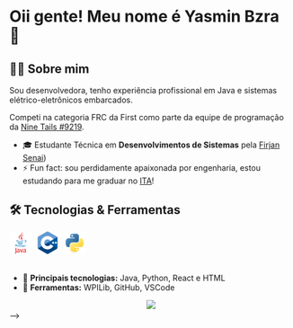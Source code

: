 # Oii gente! Meu nome é Yasmin Bzra 👋

## 🧑‍🏫 Sobre mim

Sou desenvolvedora, tenho experiência profissional em Java e sistemas elétrico-eletrônicos embarcados.

Competi na categoria FRC da First como parte da equipe de programação da [Nine Tails #9219](https://github.com/nine-tails-9219).

- 🎓 Estudante Técnica em **Desenvolvimentos de Sistemas** pela [Firjan Senai](https://www.firjan.com.br/senai/default.htm))  
- ⚡ Fun fact: sou perdidamente apaixonada por engenharia, estou estudando para me graduar no [ITA](http://www.ita.br/)!  
 
## 🛠 Tecnologias & Ferramentas
<div>
  <img src="https://github.com/devicons/devicon/blob/master/icons/java/java-original-wordmark.svg" title="Java" alt="Java" width="40" height="40"/>&nbsp;
  <img src="https://github.com/devicons/devicon/blob/master/icons/cplusplus/cplusplus-original.svg" title="C++" alt="C++" width="40" height="40"/>&nbsp;
  <img src="https://github.com/devicons/devicon/blob/master/icons/python/python-original.svg" title="Python" alt="Python" width="40" height="40"/>&nbsp;
  <br><br>
</div>

- 🧠 **Principais tecnologias:** Java, Python, React e HTML
- 🔧 **Ferramentas:** WPILib, GitHub, VSCode

<div align="center">
  <img src="https://github-readme-stats.vercel.app/api/top-langs/?username=ricarthlima&layout=compact&theme=github_dark&count_private=true" width="48%"/>
</div>
-->
